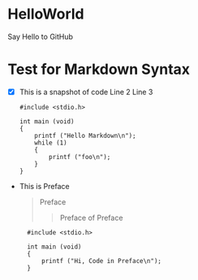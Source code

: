 # HelloWorld
Say Hello to GitHub

# Test for Markdown Syntax
- [x]   This is a snapshot of code
        Line 2
Line 3

        #include <stdio.h>

        int main (void)
        {
            printf ("Hello Markdown\n");
            while (1)
            {
                printf ("foo\n");
            }
        }
- This is Preface
    > Preface
    >> Preface of Preface

        #include <stdio.h>

        int main (void)
        {
            printf ("Hi, Code in Preface\n");
        }
